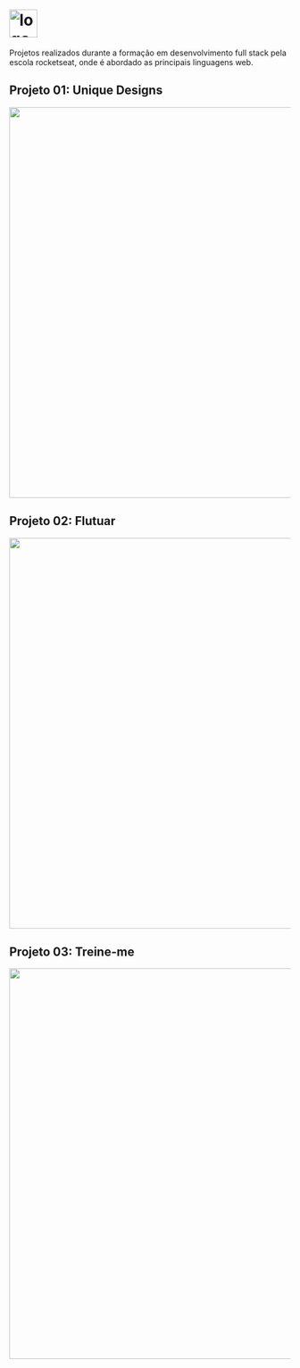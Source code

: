 
<h1> <img src="https://github.com/alvesvn/rocketseat-static/assets/96539606/8a518121-4f14-4b0a-8c17-656ab27e256e" alt="logo-repositorio" height="50" widht="50" /></h1>

<p>Projetos realizados durante a formação em desenvolvimento full stack pela escola rocketseat, onde é abordado as principais linguagens web.

## Projeto 01: Unique Designs

<p align="center"> <img src="https://github.com/alvesvn/rocketseat-static/assets/96539606/8ffa5d24-80bf-441e-89cc-15d81d2b3a05" width="700" /></p> 

## Projeto 02: Flutuar

<p align="center"> <img src="https://github.com/alvesvn/rocketseat-static/assets/96539606/514fe2b3-a889-4396-bf2f-bc7a1a46b5df" width="700" /></p> 

## Projeto 03: Treine-me 

<p align="center"> <img src="https://github.com/alvesvn/rocketseat-static/assets/96539606/967f8a0b-5d67-4248-9b5c-8f68429d2fa6" width="700" /></p> 


